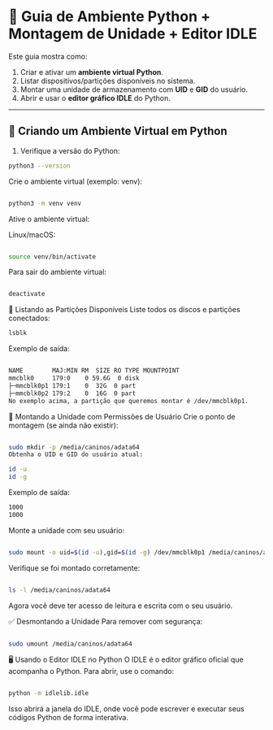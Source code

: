 # 📘 Guia de Ambiente Python + Montagem de Unidade + Editor IDLE

Este guia mostra como:  

1. Criar e ativar um **ambiente virtual Python**.  
2. Listar dispositivos/partições disponíveis no sistema.  
3. Montar uma unidade de armazenamento com **UID** e **GID** do usuário.  
4. Abrir e usar o **editor gráfico IDLE** do Python.  

---

## 🐍 Criando um Ambiente Virtual em Python

1. Verifique a versão do Python:

```bash
python3 --version
```
Crie o ambiente virtual (exemplo: venv):

```bash

python3 -m venv venv
```
Ative o ambiente virtual:

Linux/macOS:

```bash

source venv/bin/activate
```
Para sair do ambiente virtual:

```bash

deactivate

```
💽 Listando as Partições Disponíveis
Liste todos os discos e partições conectados:

```bash
lsblk
```
Exemplo de saída:

```BASH

NAME        MAJ:MIN RM  SIZE RO TYPE MOUNTPOINT
mmcblk0     179:0    0 59.6G  0 disk 
├─mmcblk0p1 179:1    0  32G  0 part
├─mmcblk0p2 179:2    0  16G  0 part
No exemplo acima, a partição que queremos montar é /dev/mmcblk0p1.
```
📂 Montando a Unidade com Permissões de Usuário
Crie o ponto de montagem (se ainda não existir):

```bash

sudo mkdir -p /media/caninos/adata64
Obtenha o UID e GID do usuário atual:
```
```bash
id -u
id -g
```
Exemplo de saída:

```bash
1000
1000
```
Monte a unidade com seu usuário:

```bash

sudo mount -o uid=$(id -u),gid=$(id -g) /dev/mmcblk0p1 /media/caninos/adata64
```
Verifique se foi montado corretamente:

```bash

ls -l /media/caninos/adata64
```
Agora você deve ter acesso de leitura e escrita com o seu usuário.

✅ Desmontando a Unidade
Para remover com segurança:

```bash

sudo umount /media/caninos/adata64

```
🖥️ Usando o Editor IDLE no Python
O IDLE é o editor gráfico oficial que acompanha o Python.
Para abrir, use o comando:

```bash

python -m idlelib.idle
```
Isso abrirá a janela do IDLE, onde você pode escrever e executar seus códigos Python de forma interativa.






